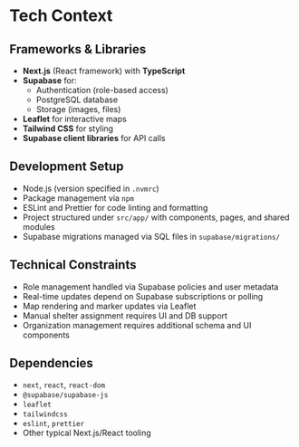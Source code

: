 # Tech Context

## Frameworks & Libraries
- **Next.js** (React framework) with **TypeScript**
- **Supabase** for:
  - Authentication (role-based access)
  - PostgreSQL database
  - Storage (images, files)
- **Leaflet** for interactive maps
- **Tailwind CSS** for styling
- **Supabase client libraries** for API calls

## Development Setup
- Node.js (version specified in `.nvmrc`)
- Package management via `npm`
- ESLint and Prettier for code linting and formatting
- Project structured under `src/app/` with components, pages, and shared modules
- Supabase migrations managed via SQL files in `supabase/migrations/`

## Technical Constraints
- Role management handled via Supabase policies and user metadata
- Real-time updates depend on Supabase subscriptions or polling
- Map rendering and marker updates via Leaflet
- Manual shelter assignment requires UI and DB support
- Organization management requires additional schema and UI components

## Dependencies
- `next`, `react`, `react-dom`
- `@supabase/supabase-js`
- `leaflet`
- `tailwindcss`
- `eslint`, `prettier`
- Other typical Next.js/React tooling
